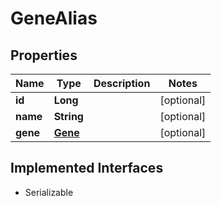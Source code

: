 

# GeneAlias


## Properties

Name | Type | Description | Notes
------------ | ------------- | ------------- | -------------
**id** | **Long** |  |  [optional]
**name** | **String** |  |  [optional]
**gene** | [**Gene**](Gene.md) |  |  [optional]


## Implemented Interfaces

* Serializable


